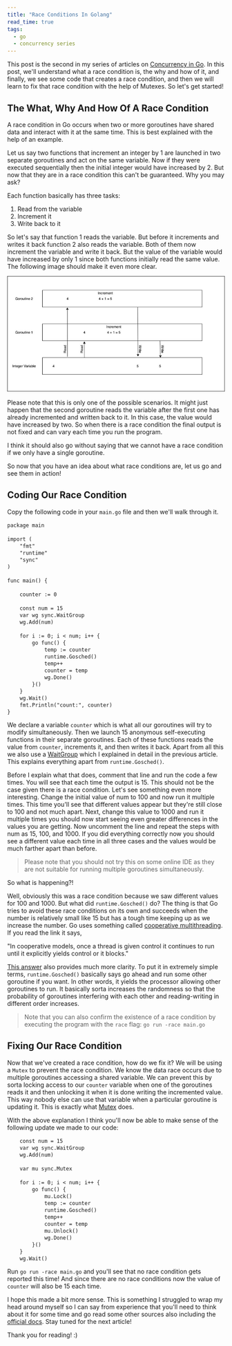 ```yaml
---
title: "Race Conditions In Golang"
read_time: true
tags:
  - go
  - concurrency series
---
```


This post is the second in my series of articles on [Concurrency in Go](https://arshs.tech/concurrency-in-golang/). In this post, we'll understand what a race condition is, the why and how of it, and finally, we see some code that creates a race condition, and then we will learn to fix that race condition with the help of Mutexes. So let's get started!

## The What, Why And How Of A Race Condition

A race condition in Go occurs when two or more goroutines have shared data and interact with it at the same time. This is best explained with the help of an example. 

Let us say two functions that increment an integer by 1 are launched in two separate goroutines and act on the same variable. Now if they were executed sequentially then the initial integer would have increased by 2. But now that they are in a race condition this can't be guaranteed. Why you may ask?

Each function basically has three tasks:
1. Read from the variable
2. Increment it
3. Write back to it

So let's say that function 1 reads the variable. But before it increments and writes it back function 2 also reads the variable. Both of them now increment the variable and write it back. But the value of the variable would have increased by only 1 since both functions initially read the same value. The following image should make it even more clear.

![race condition](../assets/images/2021-05-24-1.jpg)

Please note that this is only one of the possible scenarios. It might just happen that the second goroutine reads the variable after the first one has already incremented and written back to it. In this case, the value would have increased by two. So when there is a race condition the final output is not fixed and can vary each time you run the program.

I think it should also go without saying that we cannot have a race condition if we only have a single goroutine.

So now that you have an idea about what race conditions are, let us go and see them in action!

## Coding Our Race Condition

Copy the following code in your `main.go` file and then we'll walk through it.

```
package main

import (
	"fmt"
	"runtime"
	"sync"
)

func main() {

	counter := 0

	const num = 15
	var wg sync.WaitGroup
	wg.Add(num)

	for i := 0; i < num; i++ {
		go func() {
			temp := counter
			runtime.Gosched()
			temp++
			counter = temp
			wg.Done()
		}()
	}
	wg.Wait()
	fmt.Println("count:", counter)
}
```

We declare a variable `counter` which is what all our goroutines will try to modify simultaneously. Then we launch 15 anonymous self-executing functions in their separate goroutines. Each of these functions reads the value from `counter`, increments it, and then writes it back. Apart from all this we also use a [WaitGroup](https://arshs.tech/concurrency-in-golang/) which I explained in detail in the previous article. This explains everything apart from `runtime.Gosched()`.

Before I explain what that does, comment that line and run the code a few times. You will see that each time the output is 15. This should not be the case given there is a race condition. Let's see something even more interesting. Change the initial value of num to 100 and now run it multiple times. This time you'll see that different values appear but they're still close to 100 and not much apart. Next, change this value to 1000 and run it multiple times you should now start seeing even greater differences in the values you are getting. Now uncomment the line and repeat the steps with num as 15, 100, and 1000. If you did everything correctly now you should see a different value each time in all three cases and the values would be much farther apart than before.

> Please note that you should not try this on some online IDE as they are not suitable for running multiple goroutines simultaneously.

So what is happening?!

Well, obviously this was a race condition because we saw different values for 100 and 1000. But what did `runtime.Gosched()` do? The thing is that Go tries to avoid these race conditions on its own and succeeds when the number is relatively small like 15 but has a tough time keeping up as we increase the number. Go uses something called [cooperative multithreading](http://www.cafeaulait.org/course/week11/32.html). If you read the link it says,

"In cooperative models, once a thread is given control it continues to run until it explicitly yields control or it blocks."

[This answer](https://stackoverflow.com/a/13108469) also provides much more clarity. To put it in extremely simple terms, `runtime.Gosched()` basically says go ahead and run some other goroutine if you want. In other words, it yields the processor allowing other goroutines to run. It basically sorta increases the randomness so that the probability of goroutines interfering with each other and reading-writing in different order increases. 

> Note that you can also confirm the existence of a race condition by executing the program with the `race` flag: `go run -race main.go`

## Fixing Our Race Condition

Now that we've created a race condition, how do we fix it? We will be using a `Mutex` to prevent the race condition. We know the data race occurs due to multiple goroutines accessing a shared variable. We can prevent this by sorta locking access to our `counter` variable when one of the goroutines reads it and then unlocking it when it is done writing the incremented value. This way nobody else can use that variable when a particular goroutine is updating it. This is exactly what [Mutex](https://golang.org/pkg/sync/#Mutex) does.

With the above explanation I think you'll now be able to make sense of the following update we made to our code:

```
	const num = 15
	var wg sync.WaitGroup
	wg.Add(num)

	var mu sync.Mutex

	for i := 0; i < num; i++ {
		go func() {
			mu.Lock()
			temp := counter
			runtime.Gosched()
			temp++
			counter = temp
			mu.Unlock()
			wg.Done()
		}()
	}
	wg.Wait()
```

Run `go run -race main.go` and you'll see that no race condition gets reported this time! And since there are no race conditions now the value of `counter` will also be 15 each time.

I hope this made a bit more sense. This is something I struggled to wrap my head around myself so I can say from experience that you'll need to think about it for some time and go read some other sources also including the [official docs](https://golang.org/pkg/runtime/#Gosched). Stay tuned for the next article!

Thank you for reading! :)